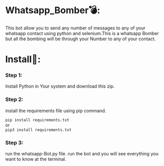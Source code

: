 # Whatsapp_Bomber💣:

This bot allow you to send any number of messages to any of your whatsapp contact using python and selenium.This is a whatsapp Bomber but all the bombing will be through your Number to any of your contact.

# Install📲:

### Step 1:
Install Python in Your system and download this zip.

### Step 2:
install the requirements file using pip command.

`pip install requirements.txt`<br>
            or<br>
`pip3 install requirements.txt`

### Step 3:
run the whatsapp-Bot.py file.
run the bot and you will see everything you want to know at the terminal.
